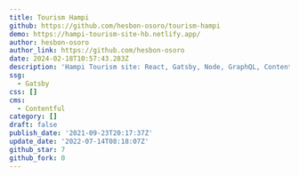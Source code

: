 ```yaml
---
title: Tourism Hampi
github: https://github.com/hesbon-osoro/tourism-hampi
demo: https://hampi-tourism-site-hb.netlify.app/
author: hesbon-osoro
author_link: https://github.com/hesbon-osoro
date: 2024-02-18T10:57:43.283Z
description: 'Hampi Tourism site: React, Gatsby, Node, GraphQL, Contentful CMS, Formspree,'
ssg:
  - Gatsby
css: []
cms:
  - Contentful
category: []
draft: false
publish_date: '2021-09-23T20:17:37Z'
update_date: '2022-07-14T08:18:07Z'
github_star: 7
github_fork: 0
---
```


